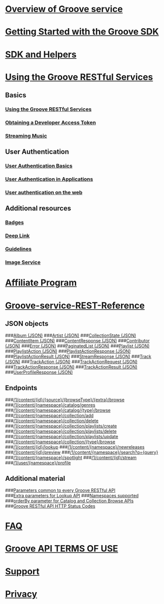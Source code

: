 # [Overview of Groove service](api-overview.md)
# [Getting Started with the Groove SDK](Getting-Started.md)  
# [SDK and Helpers](SDK-and-helpers/SdK-and-Helpers.md)
# [Using the Groove RESTful Services](Using-the-Groove-RESTful-Services/Using-the-Groove-RESTful-Services.md)
## Basics
### [Using the Groove RESTful Services](Using-the-Groove-RESTful-Services/Using-the-Groove-RESTful-Services.md)
### [Obtaining a Developer Access Token](Using-the-Groove-RESTful-Services/Obtaining-a-Developer-Access-Token.md)
### [Streaming Music](Using-the-Groove-RESTful-Services/Streaming-Music.md)

## User Authentication
### [User Authentication Basics](Using-the-Groove-RESTful-Services/User-Authentication.md)
### [User Authentication in Applications](Using-the-Groove-RESTful-Services/User-Authentication-in-Applications.md)
### [User authentication on the web](Using-the-Groove-RESTful-Services/User-Authentication-on-the-web.md)


## Additional resources
### [Badges](Using-the-Groove-RESTful-Services/Badges.md)
### [Deep Link](Using-the-Groove-RESTful-Services/Deep-link.md)
### [Guidelines](Using-the-Groove-RESTful-Services/Guidelines.md)
### [Image Service](Using-the-Groove-RESTful-Services/Image-Service.md)

# [Affiliate Program](http://aka.ms/MicrosoftAffiliates)
# [Groove-service-REST-Reference](Groove-service-REST-Reference/Groove-Service-REST-Reference.md)
## JSON objects
###[Album (JSON)](Groove-service-REST-Reference/JSON_Album.md)
###[Artist (JSON)](Groove-service-REST-Reference/JSON_Artist.md)
###[CollectionState (JSON)](Groove-service-REST-Reference/JSON_CollectionState.md)
###[ContentItem (JSON)](Groove-service-REST-Reference/JSON_ContentItem.md)
###[ContentResponse (JSON)](Groove-service-REST-Reference/JSON_ContentResponse.md)
###[Contributor (JSON)](Groove-service-REST-Reference/JSON_Contributor.md)
###[Error (JSON)](Groove-service-REST-Reference/JSON_Error.md)
###[PaginatedList (JSON)](Groove-service-REST-Reference/JSON_PaginatedList.md)
###[Playlist (JSON)](Groove-service-REST-Reference/JSON_Playlist.md)
###[PlaylistAction (JSON)](Groove-service-REST-Reference/JSON_PlaylistAction.md)
###[PlaylistActionResponse (JSON)](Groove-service-REST-Reference/JSON_PlaylistActionResponse.md)
###[PlaylistActionResult (JSON)](Groove-service-REST-Reference/JSON_PlaylistActionResult.md)
###[StreamResponse (JSON)](Groove-service-REST-Reference/JSON_StreamResponse.md)
###[Track (JSON)](Groove-service-REST-Reference/JSON_Track.md)
###[TrackAction (JSON)](Groove-service-REST-Reference/JSON_TrackAction.md)
###[TrackActionRequest (JSON)](Groove-service-REST-Reference/JSON_TrackActionRequest.md)
###[TrackActionResponse (JSON)](Groove-service-REST-Reference/JSON_TrackActionResponse.md)
###[TrackActionResult (JSON)](Groove-service-REST-Reference/JSON_TrackActionResult.md)
###[UserProfileResponse (JSON)](Groove-service-REST-Reference/JSON_UserProfileResponse.md)

## Endpoints
###[/1/content/{id}/{source}/{browseType}/{extra}/browse](Groove-service-REST-Reference/URI_ContentIdSourceBrowsetypeExtraBrowseGET.md)
###[/1/content/{namespace}/catalog/genres](Groove-service-REST-Reference/URI_ContentNamespaceCatalogGenresGET.md) 
###[/1/content/{namespace}/catalog/{type}/browse](Groove-service-REST-Reference/URI_ContentNamespaceCatalogTypeBrowseGET.md)
###[/1/content/{namespace}/collection/add](Groove-service-REST-Reference/URI_ContentNamespaceCollectionAddPOST.md)
###[/1/content/{namespace}/collection/delete](Groove-service-REST-Reference/URI_ContentNamespaceCollectionDeletePOST.md)
###[/1/content/{namespace}/collection/playlists/create](Groove-service-REST-Reference/URI_ContentNamespaceCollectionPlaylistsCreatePOST.md)
###[/1/content/{namespace}/collection/playlists/delete](Groove-service-REST-Reference/URI_ContentNamespaceCollectionPlaylistsDeletePOST.md)
###[/1/content/{namespace}/collection/playlists/update](Groove-service-REST-Reference/URI_ContentNamespaceCollectionPlaylistsUpdatePOST.md)
###[/1/content/{namespace}/collection/{type}/browse](Groove-service-REST-Reference/URI_ContentNamespaceCollectionTypeBrowseGET.md)
###[/1/content/{id}/lookup](Groove-service-REST-Reference/URI_ContentLookupGET.md)
###[/1/content/{namespace}/newreleases](Groove-service-REST-Reference/URI_ContentNamespaceNewreleasesGET.md)
###[/1/content/{id}/preview](Groove-service-REST-Reference/URI_ContentNamespacePreviewGET.md)
###[/1/content/{namespace}/search?q={query}](Groove-service-REST-Reference/URI_ContentSearchGET.md)
###[/1/content/{namespace}/spotlight](Groove-service-REST-Reference/URI_ContentNamespaceSpotlightGET.md)
###[/1/content/{id}/stream](Groove-service-REST-Reference/URI_ContentNamespaceStreamGET.md)
###[/1/user/{namespace}/profile](Groove-service-REST-Reference/URI_UserNamespaceProfileGET.md)


## Additional material
###[Parameters common to every Groove RESTful API](Groove-service-REST-Reference/CommonParameters.md)  
###[Extra parameters for Lookup API](Groove-service-REST-Reference/Extras.md) 
###[Namespaces supported](Groove-service-REST-Reference/Namespace.md)  
###[orderBy parameter for Catalog and Collection Browse APIs](Groove-service-REST-Reference/OrderBy.md)  
###[Groove RESTful API HTTP Status Codes](Groove-service-REST-Reference/HTTPStatusCodes.md)   

# [FAQ](FAQ.md)
# [Groove API TERMS OF USE](Groove-API-Terms-of-Use.md)
# [Support](Support.md)
# [Privacy](Privacy.md)

